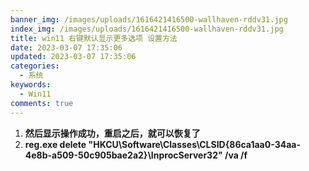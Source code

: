 ```yaml
---
banner_img: /images/uploads/1616421416500-wallhaven-rddv31.jpg
index_img: /images/uploads/1616421416500-wallhaven-rddv31.jpg
title: win11 右键默认显示更多选项 设置方法
date: 2023-03-07 17:35:06
updated: 2023-03-07 17:35:06
categories:
  - 系统
keywords:
  - Win11
comments: true
---
```

1. **然后显示操作成功，重启之后，就可以恢复了**
2. **reg.exe delete "HKCU\Software\Classes\CLSID\{86ca1aa0-34aa-4e8b-a509-50c905bae2a2}\InprocServer32" /va /f**